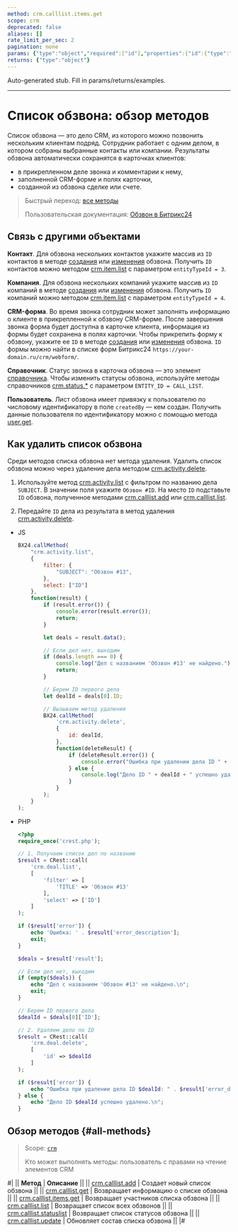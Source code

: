 ```yaml
---
method: crm.calllist.items.get
scope: crm
deprecated: false
aliases: []
rate_limit_per_sec: 2
pagination: none
params: {"type":"object","required":["id"],"properties":{"id":{"type":"integer"}}}
returns: {"type":"object"}
---
```


Auto-generated stub. Fill in params/returns/examples.

---

# Список обзвона: обзор методов

Список обзвона — это дело CRM, из которого можно позвонить нескольким клиентам подряд. Сотрудник работает с одним делом, в котором собраны выбранные контакты или компании. Результаты обзвона автоматически сохранятся в карточках клиентов:
- в прикрепленном деле звонка и комментарии к нему,
- заполненной CRM-форме и полях карточки,
- созданной из обзвона сделке или счете.

> Быстрый переход: [все методы](#all-methods)
> 
> Пользовательская документация: [Обзвон в Битрикс24](https://helpdesk.bitrix24.ru/open/24945678/)

## Связь с другими объектами

**Контакт**. Для обзвона нескольких контактов укажите массив из `ID` контактов в методе [создания](./crm-calllist-add.md) или [изменения](./crm-calllist-update.md) обзвона. Получить `ID` контактов можно методом [crm.item.list](../../crm/universal/crm-item-list.md) с параметром `entityTypeId = 3`.

**Компания**. Для обзвона нескольких компаний укажите массив из `ID` компаний в методе [создания](./crm-calllist-add.md) или [изменения](./crm-calllist-update.md) обзвона. Получить `ID` компаний можно методом [crm.item.list](../../crm/universal/crm-item-list.md) с параметром `entityTypeId = 4`.

**CRM-форма**. Во время звонка сотрудник может заполнять информацию о клиенте в прикрепленной к обзвону CRM-форме. После завершения звонка форма будет доступна в карточке клиента, информация из формы будет сохранена в полях карточки. Чтобы прикрепить форму к обзвону, укажите ее `ID` в методе [создания](./crm-calllist-add.md) или [изменения](./crm-calllist-update.md) обзвона. `ID` формы можно найти в списке форм Битрикс24 `https://your-domain.ru/crm/webform/`.

**Справочник**. Статус звонка в карточка обзвона — это элемент [справочника](../status/index.md). Чтобы изменить статусы обзвона, используйте методы справочников [crm.status.*](../status/index.md) с параметром `ENTITY_ID = CALL_LIST`.

**Пользователь**. Лист обзвона имеет привязку к пользователю по числовому идентификатору в поле `createdBy` — кем создан. Получить данные пользователя по идентификатору можно с помощью метода [user.get](../../user/user-get.md).

## Как удалить список обзвона

Среди методов списка обзвона нет метода удаления. Удалить список обзвона можно через удаление дела методом [crm.activity.delete](../timeline/activities/activity-base/crm-activity-delete.md).

1. Используйте метод [crm.activity.list](../timeline/activities/activity-base/crm-activity-list.md) с фильтром по названию дела `SUBJECT`. В значении поля укажите `Обзвон #ID`. На место `ID` подставьте `ID` обзвона, полученное методами [crm.calllist.add](./crm-calllist-add) или [crm.calllist.list](./crm-calllist-list).

2. Передайте `ID` дела из результата в метод удаления [crm.activity.delete](../timeline/activities/activity-base/crm-activity-delete.md).





- JS
  
    ```javascript
    BX24.callMethod(
        "crm.activity.list",
        {
            filter: {
                "SUBJECT": "Обзвон #13",
            },
            select: ["ID"]
        },
        function(result) {
            if (result.error()) {
                console.error(result.error());
                return;
            }

            let deals = result.data();

            // Если дел нет, выходим
            if (deals.length === 0) {
                console.log("Дел с названием 'Обзвон #13' не найдено.");
                return;
            }

            // Берем ID первого дела
            let dealId = deals[0].ID;

            // Вызываем метод удаления
            BX24.callMethod(
                'crm.activity.delete',
                {
                    id: dealId,
                },
                function(deleteResult) {
                    if (deleteResult.error()) {
                        console.error("Ошибка при удалении дела ID " + dealId + ": " + deleteResult.error());
                    } else {
                        console.log("Дело ID " + dealId + " успешно удалено.");
                    }
                }
            );
        }
    );
    ```

- PHP
  
    ```php
    <?php
    require_once('crest.php');

    // 1. Получаем список дел по названию
    $result = CRest::call(
        'crm.deal.list',
        [
            'filter' => [
                'TITLE' => 'Обзвон #13'
            ],
            'select' => ['ID']
        ]
    );

    if ($result['error']) {
        echo 'Ошибка: ' . $result['error_description'];
        exit;
    }

    $deals = $result['result'];

    // Если дел нет, выходим
    if (empty($deals)) {
        echo "Дел с названием 'Обзвон #13' не найдено.\n";
        exit;
    }

    // Берем ID первого дела
    $dealId = $deals[0]['ID'];

    // 2. Удаляем дело по ID
    $result = CRest::call(
        'crm.deal.delete',
        [
            'id' => $dealId
        ]
    );

    if ($result['error']) {
        echo "Ошибка при удалении дела ID $dealId: " . $result['error_description'] . "\n";
    } else {
        echo "Дело ID $dealId успешно удалено.\n";
    }
    ```




## Обзор методов {#all-methods}

> Scope: [`crm`](../../scopes/permissions.md)
>
> Кто может выполнять методы: пользователь с правами на чтение элементов CRM

#|
|| **Метод** | **Описание** ||
|| [crm.calllist.add](./crm-calllist-add.md) | Создает новый список обзвона ||
|| [crm.calllist.get](./crm-calllist-get.md) | Возвращает информацию о списке обзвона ||
|| [crm.calllist.items.get](./crm-calllist-items-get.md) | Возвращает участников списка обзвона ||
|| [crm.calllist.list](./crm-calllist-list.md) | Возвращает список всех обзвонов ||
|| [crm.calllist.statuslist](./crm-calllist-statuslist.md) | Возвращает список статусов обзвона ||
|| [crm.calllist.update](./crm-calllist-update.md) | Обновляет состав списка обзвона ||
|# 

